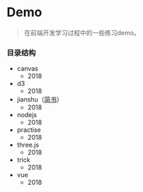 # Demo
> 在前端开发学习过程中的一些练习demo。

### 目录结构
- canvas
    - 2018
- d3
    - 2018
- jianshu（[简书](https://www.jianshu.com/u/acb01dde7ec7)）
    - 2018
- nodejs
    - 2018
- practise
    - 2018
- three.js
    - 2018
- trick
    - 2018
- vue
    - 2018
